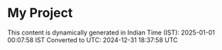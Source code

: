 # My Project

This content is dynamically generated in Indian Time (IST): 2025-01-01 00:07:58 IST
Converted to UTC: 2024-12-31 18:37:58 UTC

